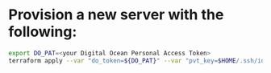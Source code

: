 # Provision a new server with the following:
```bash
export DO_PAT=<your Digital Ocean Personal Access Token>
terraform apply --var "do_token=${DO_PAT}" --var "pvt_key=$HOME/.ssh/id_rsa"
```